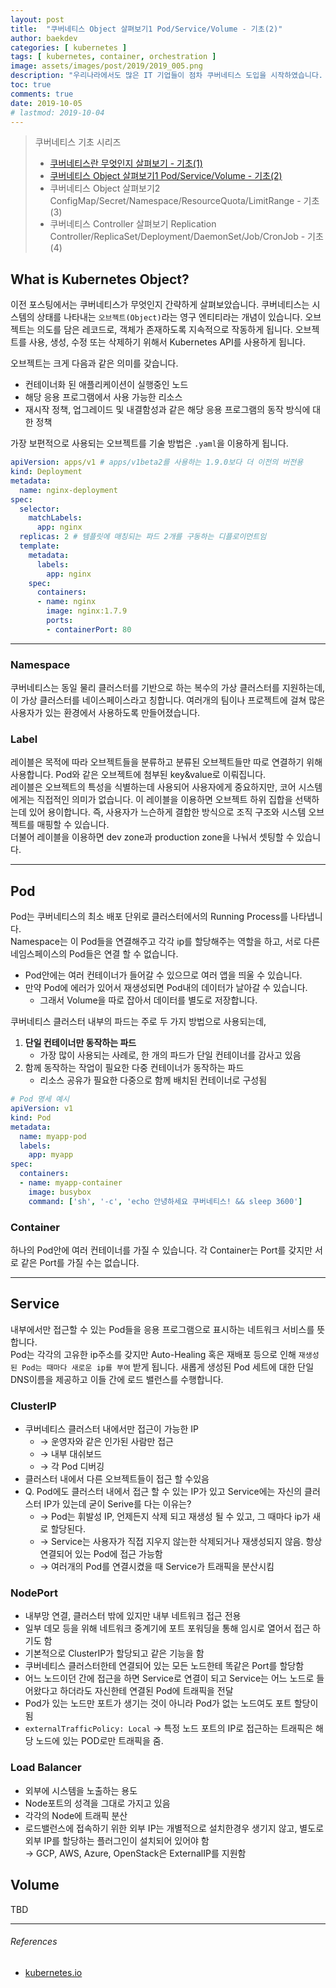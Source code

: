 ```yaml
---
layout: post
title:  "쿠버네티스 Object 살펴보기1 Pod/Service/Volume - 기초(2)"
author: baekdev
categories: [ kubernetes ]
tags: [ kubernetes, container, orchestration ]
image: assets/images/post/2019/2019_005.png
description: "우리나라에서도 많은 IT 기업들이 점차 쿠버네티스 도입을 시작하였습니다. 쿠버네티스가 무엇이고 왜 도래하게 되었는지 살펴보도록 하겠습니다. 쿠버네티스 기초편은 총 4개의 시리즈 구성될 예정입니다."  
toc: true
comments: true  
date: 2019-10-05   
# lastmod: 2019-10-04  
---   
```


> 쿠버네티스 기초 시리즈  
> - [쿠버네티스란 무엇인지 살펴보기 - 기초(1)]({{site.url}}{{site.baseurl}}/post/5)  
> - [쿠버네티스 Object 살펴보기1 Pod/Service/Volume - 기초(2)]({{site.url}}{{site.baseurl}}/post/6)    
> - 쿠버네티스 Object 살펴보기2 ConfigMap/Secret/Namespace/ResourceQuota/LimitRange - 기초(3)  
> - 쿠버네티스 Controller 살펴보기 Replication Controller/ReplicaSet/Deployment/DaemonSet/Job/CronJob - 기초(4)  

## What is Kubernetes Object?  

이전 포스팅에서는 쿠버네티스가 무엇인지 간략하게 살펴보았습니다. 쿠버네티스는 시스템의 상태를 나타내는 `오브젝트(Object)`라는 영구 엔티티라는 개념이 있습니다. 오브젝트는 의도를 담은 레코드로, 객체가 존재하도록 지속적으로 작동하게 됩니다. 오브젝트를 사용, 생성, 수정 또는 삭제하기 위해서 Kubernetes API를 사용하게 됩니다.  

오브젝트는 크게 다음과 같은 의미를 갖습니다.  
- 컨테이너화 된 애플리케이션이 실행중인 노드 
- 해당 응용 프로그램에서 사용 가능한 리소스  
- 재시작 정책, 업그레이드 및 내결함성과 같은 해당 응용 프로그램의 동작 방식에 대한 정책  


가장 보편적으로 사용되는 오브젝트를 기술 방법은 `.yaml`을 이용하게 됩니다.  
```yaml
apiVersion: apps/v1 # apps/v1beta2를 사용하는 1.9.0보다 더 이전의 버전용
kind: Deployment
metadata:
  name: nginx-deployment
spec:
  selector:
    matchLabels:
      app: nginx
  replicas: 2 # 템플릿에 매칭되는 파드 2개를 구동하는 디플로이먼트임
  template:
    metadata:
      labels:
        app: nginx
    spec:
      containers:
      - name: nginx
        image: nginx:1.7.9
        ports:
        - containerPort: 80
```

---  

### Namespace  
쿠버네티스는 동일 물리 클러스터를 기반으로 하는 복수의 가상 클러스터를 지원하는데, 이 가상 클러스터를 네이스페이스라고 칭합니다. 여러개의 팀이나 프로젝트에 걸쳐 많은 사용자가 있는 환경에서 사용하도록 만들어졌습니다.  

###  Label  
레이블은 목적에 따라 오브젝트들을 분류하고 분류된 오브젝트들만 따로 연결하기 위해 사용합니다. Pod와 같은 오브젝트에 첨부된 key&value로 이뤄집니다.  
레이블은 오브젝트의 특성을 식별하는데 사용되어 사용자에게 중요하지만, 코어 시스템에게는 직접적인 의미가 없습니다. 이 레이블을 이용하면 오브젝트 하위 집합을 선택하는데 있어 용이합니다. 즉, 사용자가 느슨하게 결합한 방식으로 조직 구조와 시스템 오브젝트를 매핑할 수 있습니다.  
더불어 레이블을 이용하면 dev zone과 production zone을 나눠서 셋팅할 수 있습니다.  
   
---  
    
## Pod   
Pod는 쿠버네티스의 최소 배포 단위로 클러스터에서의 Running Process를 나타냅니다.  
Namespace는 이 Pod들을 연결해주고 각각 ip를 할당해주는 역할을 하고, 서로 다른 네임스페이스의 Pod들은 연결 할 수 없습니다.  

- Pod안에는 여러 컨테이너가 들어갈 수 있으므로 여러 앱을 띄울 수 있습니다.  
- 만약 Pod에 에러가 있어서 재생성되면 Pod내의 데이터가 날아갈 수 있습니다.  
    - 그래서 Volume을 따로 잡아서 데이터를 별도로 저장합니다.   

쿠버네티스 클러스터 내부의 파드는 주로 두 가지 방법으로 사용되는데,  
1. **단일 컨테이너만 동작하는 파드**    
    - 가장 많이 사용되는 사례로, 한 개의 파드가 단일 컨테이너를 감사고 있음  
2. 함께 동작하는 작업이 필요한 다중 컨테이너가 동작하는 파드    
    - 리소스 공유가 필요한 다중으로 함께 배치된 컨테이너로 구성됨  
   

```yaml
# Pod 명세 예시  
apiVersion: v1
kind: Pod
metadata:
  name: myapp-pod
  labels:
    app: myapp
spec:
  containers:
  - name: myapp-container
    image: busybox
    command: ['sh', '-c', 'echo 안녕하세요 쿠버네티스! && sleep 3600']
```  

### Container  
하나의 Pod안에 여러 컨테이너를 가질 수 있습니다. 각 Container는 Port를 갖지만 서로 같은 Port를 가질 수는 없습니다.  

---  

## Service  
내부에서만 접근할 수 있는 Pod들을 응용 프로그램으로 표시하는 네트워크 서비스를 뜻합니다.  
Pod는 각각의 고유한 ip주소를 갖지만 Auto-Healing 혹은 재배포 등으로 인해 `재생성된 Pod는 때마다 새로운 ip를 부여` 받게 됩니다. 새롭게 생성된 Pod 세트에 대한 단일 DNS이름을 제공하고 이들 간에 로드 밸런스를 수행합니다.  


### ClusterIP  

- 쿠버네티스 클러스터 내에서만 접근이 가능한 IP  
    - → 운영자와 같은 인가된 사람만 접근  
    - → 내부 대쉬보드  
    - → 각 Pod 디버깅  
- 클러스터 내에서 다른 오브젝트들이 접근 할 수있음  
- Q. Pod에도 클러스터 내에서 접근 할 수 있는 IP가 있고 Service에는 자신의 클러스터 IP가 있는데 굳이 Serive를 다는 이유는?  
    - → Pod는 휘발성 IP, 언제든지 삭제 되고 재생성 될 수 있고, 그 때마다 ip가 새로 할당된다.  
    - → Service는 사용자가 직접 지우지 않는한 삭제되거나 재생성되지 않음. 항상 연결되어 있는 Pod에 접근 가능함  
    - → 여러개의 Pod를 연결시켰을 때 Service가 트래픽을 분산시킴  

### NodePort  

- 내부망 연결, 클러스터 밖에 있지만 내부 네트워크 접근 전용  
- 일부 데모 등을 위해 네트워크 중계기에 포트 포워딩을 통해 임시로 열어서 접근 하기도 함  
- 기본적으로 ClusterIP가 할당되고 같은 기능을 함  
- 쿠버네티스 클러스터한테 연결되어 있는 모든 노드한테 똑같은 Port를 할당함  
- 어느 노드이던 간에 접근을 하면 Service로 연결이 되고 Service는 어느 노드로 들어왔다고 하더라도 자신한테 연결된 Pod에 트래픽을 전달  
- Pod가 있는 노드만 포트가 생기는 것이 아니라 Pod가 없는 노드여도 포트 할당이 됨  
- `externalTrafficPolicy: Local` → 특정 노드 포트의 IP로 접근하는 트래픽은 해당 노드에 있는 POD로만 트래픽을 줌.  

### Load Balancer  

- 외부에 시스템을 노출하는 용도  
- Node포트의 성격을 그대로 가지고 있음  
- 각각의 Node에 트래픽 분산  
- 로드밸런스에 접속하기 위한 외부 IP는 개별적으로 설치한경우 생기지 않고, 별도로 외부 IP를 할당하는 플러그인이 설치되어 있어야 함  
    → GCP, AWS, Azure, OpenStack은 ExternalIP를 지원함  

## Volume  
TBD  

---  
###### References   

- [kubernetes.io](https://kubernetes.io/docs/concepts/services-networking/service/)  
